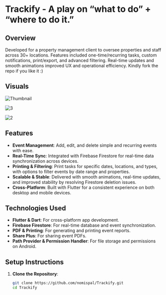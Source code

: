 # Trackify - A play on “what to do” + “where to do it.”


## Overview
Developed for a property management client to oversee properties and staff across 30+ locations. Features included one-time/recurring tasks, custom notifications, print/export, and advanced filtering. Real-time updates and smooth animations improved UX and operational efficiency.
Kindly fork the repo if you like it :)


## Visuals

![Thumbnail](https://github.com/user-attachments/assets/d8afe229-02bd-442a-a4f4-6722c8d47329)

![3](https://github.com/user-attachments/assets/8810e7f1-5a55-47ba-92aa-964a0470f240)

![2](https://github.com/user-attachments/assets/ddb036b6-dbc6-46bd-9af1-c06618d69a1e)


## Features
- **Event Management**: Add, edit, and delete simple and recurring events with ease.
- **Real-Time Sync**: Integrated with Firebase Firestore for real-time data synchronization across devices.
- **Printing & Filtering**: Print tasks for specific dates, locations, and types, with options to filter events by date range and properties.
- **Scalable & Stable**: Delivered with smooth animations, real-time updates, and improved stability by resolving Firestore deletion issues.
- **Cross-Platform**: Built with Flutter for a consistent experience on both desktop and mobile devices.

## Technologies Used
- **Flutter & Dart**: For cross-platform app development.
- **Firebase Firestore**: For real-time database and event synchronization.
- **PDF & Printing**: For generating and printing event reports.
- **Share Plus**: For sharing event PDFs.
- **Path Provider & Permission Handler**: For file storage and permissions on Android.

## Setup Instructions
1. **Clone the Repository**:
   ```bash
   git clone https://github.com/nomispal/Trackify.git
   cd Trackify
